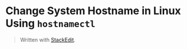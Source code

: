 # Change System Hostname in Linux Using `hostnamectl`


> Written with [StackEdit](https://stackedit.io/).
<!--stackedit_data:
eyJoaXN0b3J5IjpbMTc0MzU1NTAwNF19
-->